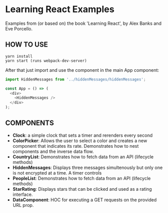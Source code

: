 # Learning React Examples

Examples from (or based on) the book 'Learning React', by Alex Banks and Eve Porcello.

## HOW TO USE

```
yarn install
yarn start (runs webpack-dev-server)
```

After that just import and use the component in the main App component:

```javascript
import HiddenMessages from '../hiddenMessages/hiddenMessages';

const App = () => (
  <div>
    <HiddenMessages />
  </div>
);
```

## COMPONENTS

* **Clock**: a simple clock that sets a timer and rerenders every second
* **ColorPicker**: Allows the user to select a color and creates a new component that indicates its rate. Demonstrates how to nest components and the inverse data flow.
* **CountryList**: Demonstrates how to fetch data from an API (lifecycle
methods)
* **HiddenMessages**: Displays three messages simultenously but only one is not encrypted at a time. A timer controls
* **PeopleList**: Demonstrates how to fetch data from an API (lifecycle methods)
* **StarRating**: Displays stars that can be clicked and used as a rating interface.
* **DataComponent**: HOC for executing a GET requests on the provided URL prop.
